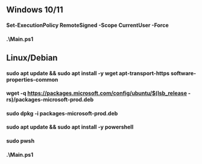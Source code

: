 ## Windows 10/11

#### Set-ExecutionPolicy RemoteSigned -Scope CurrentUser -Force
#### .\Main.ps1

## Linux/Debian

#### sudo apt update && sudo apt install -y wget apt-transport-https software-properties-common

#### wget -q https://packages.microsoft.com/config/ubuntu/$(lsb_release -rs)/packages-microsoft-prod.deb
#### sudo dpkg -i packages-microsoft-prod.deb

#### sudo apt update && sudo apt install -y powershell
#### sudo pwsh
#### .\Main.ps1

